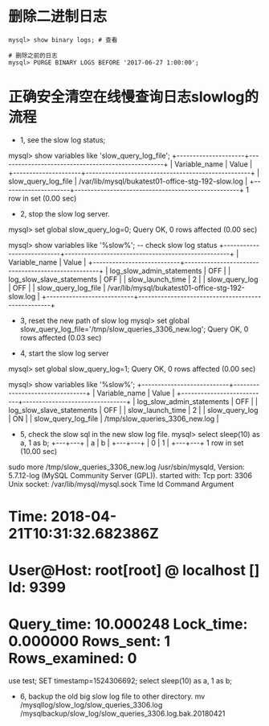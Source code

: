 # 删除二进制日志
```shell
mysql> show binary logs; # 查看

# 删除之前的日志
mysql> PURGE BINARY LOGS BEFORE '2017-06-27 1:00:00';

```

# 正确安全清空在线慢查询日志slowlog的流程

- 1, see the slow log status;

mysql> show variables like 'slow_query_log_file';
+---------------------+---------------------------------------------------+
| Variable_name       | Value                                             |
+---------------------+---------------------------------------------------+
| slow_query_log_file | /var/lib/mysql/bukatest01-office-stg-192-slow.log |
+---------------------+---------------------------------------------------+
1 row in set (0.00 sec)



- 2, stop the slow log server.

mysql> set global slow_query_log=0;
Query OK, 0 rows affected (0.00 sec)

mysql> show variables like '%slow%';  -- check slow log status
+---------------------------+---------------------------------------------------+
| Variable_name             | Value                                             |
+---------------------------+---------------------------------------------------+
| log_slow_admin_statements | OFF                                               |
| log_slow_slave_statements | OFF                                               |
| slow_launch_time          | 2                                                 |
| slow_query_log            | OFF                                               |
| slow_query_log_file       | /var/lib/mysql/bukatest01-office-stg-192-slow.log |
+---------------------------+---------------------------------------------------+

- 3, reset the new path of slow log
mysql> set global slow_query_log_file='/tmp/slow_queries_3306_new.log';
Query OK, 0 rows affected (0.03 sec)

- 4, start the slow log server

mysql> set global slow_query_log=1;
Query OK, 0 rows affected (0.00 sec)

mysql> show variables like '%slow%';
+---------------------------+--------------------------------+
| Variable_name             | Value                          |
+---------------------------+--------------------------------+
| log_slow_admin_statements | OFF                            |
| log_slow_slave_statements | OFF                            |
| slow_launch_time          | 2                              |
| slow_query_log            | ON                             |
| slow_query_log_file       | /tmp/slow_queries_3306_new.log |


- 5, check the slow sql in the new slow log file.
mysql> select sleep(10) as a, 1 as b;
+---+---+
| a | b |
+---+---+
| 0 | 1 |
+---+---+
1 row in set (10.00 sec)

sudo more /tmp/slow_queries_3306_new.log 
/usr/sbin/mysqld, Version: 5.7.12-log (MySQL Community Server (GPL)). started with:
Tcp port: 3306  Unix socket: /var/lib/mysql/mysql.sock
Time                 Id Command    Argument
# Time: 2018-04-21T10:31:32.682386Z
# User@Host: root[root] @ localhost []  Id:  9399
# Query_time: 10.000248  Lock_time: 0.000000 Rows_sent: 1  Rows_examined: 0
use test;
SET timestamp=1524306692;
select sleep(10) as a, 1 as b;

- 6, backup the old big slow log file to other directory.
mv /mysqllog/slow_log/slow_queries_3306.log /mysqlbackup/slow_log/slow_queries_3306.log.bak.20180421



